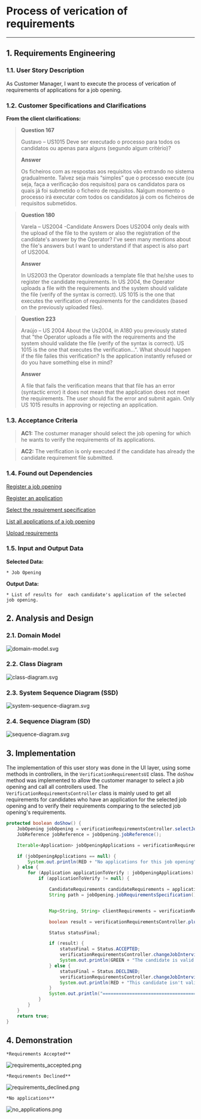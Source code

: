 # Process of verication of requirements

--------

## 1. Requirements Engineering

### 1.1. User Story Description

As Customer Manager, I want to execute the process of verication of requirements of applications for a job opening.

### 1.2. Customer Specifications and Clarifications

**From the client clarifications:**


> **Question 167** 
> 
> Gustavo – US1015 
> Deve ser executado o processo para todos os candidatos ou apenas para alguns (segundo algum critério)?
>
> **Answer**
> 
> Os ficheiros com as respostas aos requisitos vão entrando no sistema gradualmente. Talvez seja mais “simples” 
que o processo execute (ou seja, faça a verificação dos requisitos) para os candidatos para os quais já foi submetido o ficheiro de
requisitos. Nalgum momento o processo irá executar com todos os candidatos já com os ficheiros de requisitos submetidos.



> **Question 180**
> 
>Varela – US2004 -Candidate Answers 
> Does US2004 only deals with the upload of the file to the system or also the registration of the candidate's answer by the Operator?
> I've seen many mentions about the file's answers but I want to understand if that aspect is also part of US2004.
>
> **Answer**
> 
> In US2003 the Operator downloads a template file that he/she uses to register the candidate requirements. In US 2004, the Operator uploads a file with the requirements and the system should validate the file (verify of the syntax is correct). US 1015 is the one that executes the 
verification of requirements for the candidates (based on the previously uploaded files).


> **Question 223**
> 
>Araújo – US 2004 
> About the Us2004, in A180 you previously stated that "the Operator uploads a file with the requirements and 
the system should validate the file (verify of the syntax is correct). US 1015 is the one that executes the verification...". What should happen 
if the file failes this verification? Is the application instantly refused or do you have something else in mind?
>
> **Answer**
> 
> A file that fails the verification means that that file has an error (syntactic error) it does not mean that the application does not meet 
the requirements. The user should fix the error and submit again. Only US 1015 results in approving or rejecting an application.


### 1.3. Acceptance Criteria

> **AC1:**
> The costumer manager should select the job opening for which he wants to verify the requirements of its applications.

> **AC2:**
> The verification is only executed if the candidate has already the candidate requirement file submitted.


### 1.4. Found out Dependencies


[Register a job opening](..%2F..%2FSprintB%2Fadd-jobOpening)

[Register an application](..%2F..%2FSprintB%2Fregister-an-application)

[Select the requirement specification](..%2F..%2FSprintB%2Fselect-the-requirements-specification)

[List all applications of a job opening](..%2F..%2FSprintB%2Flist-job-openings'-application)

[Upload requirements](..%2F..%2FSprintB%2FUpload-requirements)





### 1.5. Input and Output Data

**Selected Data:**

    * Job Opening

**Output Data:**

    * List of results for  each candidate's application of the selected job opening.




## 2. Analysis and Design

### 2.1. Domain Model
![domain-model.svg](domain-model.svg)

### 2.2. Class Diagram
![class-diagram.svg](class-diagram.svg)

### 2.3. System Sequence Diagram (SSD)
![system-sequence-diagram.svg](system-sequence-diagram.svg)

### 2.4. Sequence Diagram (SD)
![sequence-diagram.svg](sequence-diagram.svg)


## 3. Implementation

The implementation of this user story was done in the UI layer, using some methods in  controllers, in the `VerificationRequirementsUI` class. 
The `doShow` method was implemented to allow the customer manager to select a job opening and call all controllers used.
The `VerificationRequirementsController` class is mainly used to get all requirements for candidates who have an application for the selected job opening and to verify their requirements comparing to the selected job opening's requirements.

```java
protected boolean doShow() {
    JobOpening jobOpening = verificationRequirementsController.selectJobOpening();
    JobReference jobReference = jobOpening.jobReference();

    Iterable<Application> jobOpeningApplications = verificationRequirementsController.allApplicationsOfJobOpeningReceived(jobReference);

    if (jobOpeningApplications == null) {
        System.out.println(RED + "No applications for this job opening" + RESET);
    } else {
        for (Application applicationToVerify : jobOpeningApplications) {
            if (applicationToVerify != null) {

                CandidateRequirements candidateRequirements = applicationToVerify.candidateRequirements();
                String path = jobOpening.jobRequirementsSpecification().jobRequirementsPath();


                Map<String, String> clientRequirements = verificationRequirementsController.mapCandidate(candidateRequirements.candidateRequirements());

                boolean result = verificationRequirementsController.pluginRequirements(path, clientRequirements);

                Status statusFinal;

                if (result) {
                    statusFinal = Status.ACCEPTED;
                    verificationRequirementsController.changeJobInterviewStatus(statusFinal, applicationToVerify);
                    System.out.println(GREEN + "The candidate is valid for this job opening" + RESET);
                } else {
                    statusFinal = Status.DECLINED;
                    verificationRequirementsController.changeJobInterviewStatus(statusFinal, applicationToVerify);
                    System.out.println(RED + "This candidate isn't valid for this job opening" + RESET);
                }
                System.out.println("=========================================================================================================");
            }
        }
    }
    return true;
}

```

## 4. Demonstration

    *Requirements Accepted**
![requirements_accepted.png](requirements_accepted.png)

    *Requirements Declined**
![requirements_declined.png](requirements_declined.png)

    *No applications**
![no_applications.png](no_applications.png)





